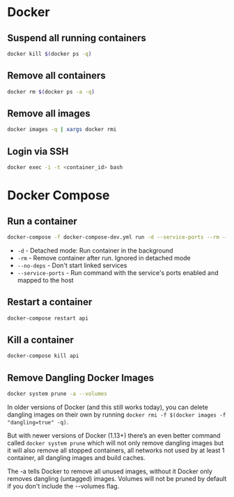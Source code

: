 # Docker

## Suspend all running containers
```sh
docker kill $(docker ps -q)
```

## Remove all containers
```sh
docker rm $(docker ps -a -q)
```

## Remove all images
```sh
docker images -q | xargs docker rmi
```

## Login via SSH
```sh
docker exec -i -t <container_id> bash
```

# Docker Compose

## Run a container

```sh
docker-compose -f docker-compose-dev.yml run -d --service-ports --rm --no-deps api npm start
```

* `-d` - Detached mode: Run container in the background
* `-rm` - Remove container after run. Ignored in detached mode
* `--no-deps` - Don't start linked services
* `--service-ports` - Run command with the service's ports enabled and mapped to the host

## Restart a container

```sh
docker-compose restart api
```

## Kill a container

```sh
docker-compose kill api
```

## Remove Dangling Docker Images

```sh
docker system prune -a --volumes
```

In older versions of Docker (and this still works today), you can delete dangling images on their own by running `docker rmi -f $(docker images -f "dangling=true" -q)`.

But with newer versions of Docker (1.13+) there’s an even better command called `docker system prune` which will not only remove dangling images but it will also remove all stopped containers, all networks not used by at least 1 container, all dangling images and build caches.

The -a tells Docker to remove all unused images, without it Docker only removes dangling (untagged) images.
Volumes will not be pruned by default if you don't include the --volumes flag.

